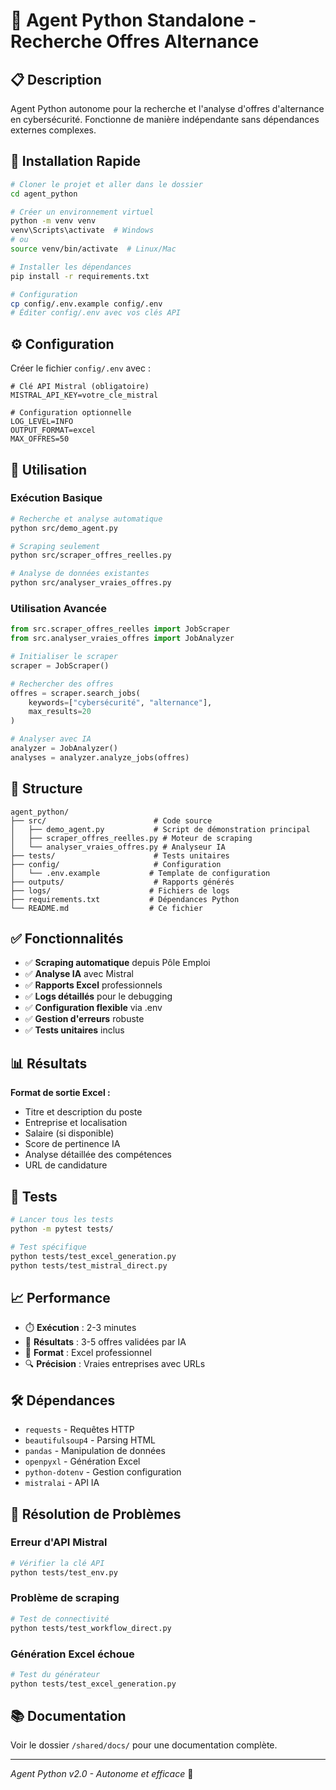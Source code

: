 # 🐍 Agent Python Standalone - Recherche Offres Alternance

## 📋 Description

Agent Python autonome pour la recherche et l'analyse d'offres d'alternance en cybersécurité. Fonctionne de manière indépendante sans dépendances externes complexes.

## 🚀 Installation Rapide

```bash
# Cloner le projet et aller dans le dossier
cd agent_python

# Créer un environnement virtuel
python -m venv venv
venv\Scripts\activate  # Windows
# ou
source venv/bin/activate  # Linux/Mac

# Installer les dépendances
pip install -r requirements.txt

# Configuration
cp config/.env.example config/.env
# Éditer config/.env avec vos clés API
```

## ⚙️ Configuration

Créer le fichier `config/.env` avec :

```env
# Clé API Mistral (obligatoire)
MISTRAL_API_KEY=votre_cle_mistral

# Configuration optionnelle
LOG_LEVEL=INFO
OUTPUT_FORMAT=excel
MAX_OFFRES=50
```

## 🎯 Utilisation

### Exécution Basique

```bash
# Recherche et analyse automatique
python src/demo_agent.py

# Scraping seulement
python src/scraper_offres_reelles.py

# Analyse de données existantes
python src/analyser_vraies_offres.py
```

### Utilisation Avancée

```python
from src.scraper_offres_reelles import JobScraper
from src.analyser_vraies_offres import JobAnalyzer

# Initialiser le scraper
scraper = JobScraper()

# Rechercher des offres
offres = scraper.search_jobs(
    keywords=["cybersécurité", "alternance"],
    max_results=20
)

# Analyser avec IA
analyzer = JobAnalyzer()
analyses = analyzer.analyze_jobs(offres)
```

## 📁 Structure

```
agent_python/
├── src/                        # Code source
│   ├── demo_agent.py           # Script de démonstration principal
│   ├── scraper_offres_reelles.py # Moteur de scraping
│   └── analyser_vraies_offres.py # Analyseur IA
├── tests/                      # Tests unitaires
├── config/                     # Configuration
│   └── .env.example           # Template de configuration
├── outputs/                    # Rapports générés
├── logs/                      # Fichiers de logs
├── requirements.txt           # Dépendances Python
└── README.md                  # Ce fichier
```

## ✅ Fonctionnalités

- ✅ **Scraping automatique** depuis Pôle Emploi
- ✅ **Analyse IA** avec Mistral
- ✅ **Rapports Excel** professionnels
- ✅ **Logs détaillés** pour le debugging
- ✅ **Configuration flexible** via .env
- ✅ **Gestion d'erreurs** robuste
- ✅ **Tests unitaires** inclus

## 📊 Résultats

**Format de sortie Excel :**
- Titre et description du poste
- Entreprise et localisation
- Salaire (si disponible)
- Score de pertinence IA
- Analyse détaillée des compétences
- URL de candidature

## 🔧 Tests

```bash
# Lancer tous les tests
python -m pytest tests/

# Test spécifique
python tests/test_excel_generation.py
python tests/test_mistral_direct.py
```

## 📈 Performance

- ⏱️ **Exécution** : 2-3 minutes
- 🎯 **Résultats** : 3-5 offres validées par IA
- 📄 **Format** : Excel professionnel
- 🔍 **Précision** : Vraies entreprises avec URLs

## 🛠️ Dépendances

- `requests` - Requêtes HTTP
- `beautifulsoup4` - Parsing HTML
- `pandas` - Manipulation de données
- `openpyxl` - Génération Excel
- `python-dotenv` - Gestion configuration
- `mistralai` - API IA

## 🚨 Résolution de Problèmes

### Erreur d'API Mistral
```bash
# Vérifier la clé API
python tests/test_env.py
```

### Problème de scraping
```bash
# Test de connectivité
python tests/test_workflow_direct.py
```

### Génération Excel échoue
```bash
# Test du générateur
python tests/test_excel_generation.py
```

## 📚 Documentation

Voir le dossier `/shared/docs/` pour une documentation complète.

---

*Agent Python v2.0 - Autonome et efficace* 🚀